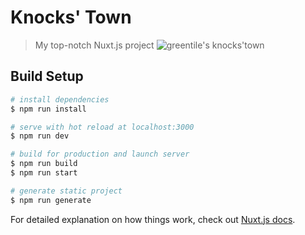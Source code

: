 # Knocks' Town

> My top-notch Nuxt.js project
![greentile's knocks'town](https://raw.githubusercontent.com/abedigram/knockstown/master/knockstown.jpg)
## Build Setup

``` bash
# install dependencies
$ npm run install

# serve with hot reload at localhost:3000
$ npm run dev

# build for production and launch server
$ npm run build
$ npm run start

# generate static project
$ npm run generate
```

For detailed explanation on how things work, check out [Nuxt.js docs](https://nuxtjs.org).

